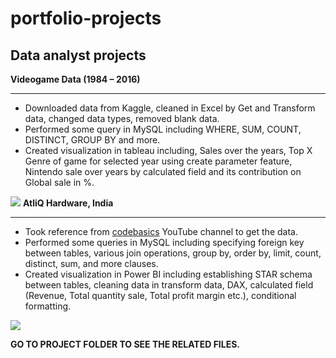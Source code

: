 # portfolio-projects
<h2>Data analyst projects</h2>

<b>Videogame Data (1984 – 2016)</b><hr>

<a> 
  <ul>
    <li> Downloaded data from Kaggle, cleaned in Excel by Get and Transform data, changed data types, removed blank data. </li>
    <li> Performed some query in MySQL including WHERE, SUM, COUNT, DISTINCT, GROUP BY and more. </li>
    <li> Created visualization in tableau including, Sales over the years, Top X Genre of game for selected year using create parameter feature, Nintendo sale over years by calculated field and its contribution on Global sale in %. </li>
  </ul>
</a>
<img src="https://drive.google.com/uc?export=view&id=1vnhrRvXUeo6Ng75cWKQEItspZlfowp_B">

<b>
AtliQ Hardware, India </b><hr>

<a> 
  <ul>
    <li> Took reference from <a href="https://www.youtube.com/c/codebasics/featured">codebasics</a> YouTube channel to get the data. </li>
    <li> Performed some queries in MySQL including specifying foreign key between tables, various join operations, group by, order by, limit, count, distinct, sum, and more clauses. </li>
    <li> Created visualization in Power BI including establishing STAR schema between tables, cleaning data in transform data, DAX, calculated field (Revenue, Total quantity sale, Total profit margin etc.), conditional formatting. </li>
  </ul>
</a>
<img src="https://drive.google.com/uc?export=view&id=14BpjhKYJffWO0heAPTEiogsgamkY1vHF">
<br>


<b>GO TO PROJECT FOLDER TO SEE THE RELATED FILES. </b>
